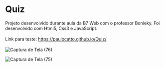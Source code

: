 # Quiz

Projeto desenvolvido durante aula da B7 Web com o professor Bonieky. Foi desenvolvido com Html5, Css3 e JavaScript.
<br><br>
Link para teste: https://paulocatto.github.io/Quiz/
<br><br>
![Captura de Tela (76)](https://user-images.githubusercontent.com/108766424/234114402-fc8d1e95-53b6-44d4-9b55-639ec701e9d4.png)

![Captura de Tela (75)](https://user-images.githubusercontent.com/108766424/234114621-efaf77db-0f24-4eba-a7a6-bdcbd487e16b.png)
